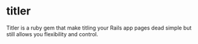 # titler

Titler is a ruby gem that make titling your Rails app pages dead simple but still allows you flexibility and control.
